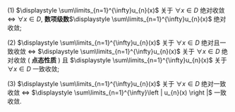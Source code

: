 
(1) $\displaystyle \sum\limits_{n=1}^{\infty}u_{n}(x)$ 关于 $\displaystyle \forall x \in D$ 绝对收敛 $\displaystyle \iff$ $\displaystyle \forall x \in D,$ **数项级数**$\displaystyle \sum\limits_{n=1}^{\infty}u_{n}(x)$ 绝对收敛;

(2) $\displaystyle \sum\limits_{n=1}^{\infty}u_{n}(x)$ 关于 $\displaystyle \forall x \in D$ 绝对且一致收敛 $\displaystyle \iff$ $\displaystyle \sum\limits_{n=1}^{\infty}u_{n}(x)$ 关于 $\displaystyle \forall x \in D$ 绝对收敛 ( **点态性质** ) 且 $\displaystyle \sum\limits_{n=1}^{\infty}u_{n}(x)$ 关于 $\displaystyle \forall x \in D$ 一致收敛;

(3) $\displaystyle \sum\limits_{n=1}^{\infty}u_{n}(x)$ 关于 $\displaystyle \forall x \in D$ 绝对一致收敛 $\displaystyle \iff$ $\displaystyle \sum\limits_{n=1}^{\infty}\left | u_{n}(x) \right |$ 一致收敛.